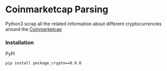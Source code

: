 # Coinmarketcap Parsing

Python3 scrap all the related information about different cryptocurrencies around the [Coinmarketcap](https://coinmarketcap.com/) 

### Installation
PyPI
```
pip install package_crypto==0.0.8
```

